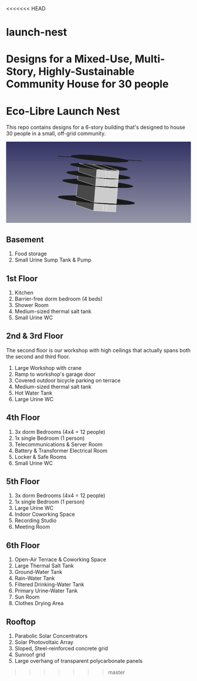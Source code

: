 <<<<<<< HEAD
# launch-nest
Designs for a Mixed-Use, Multi-Story, Highly-Sustainable Community House for 30 people
=======
# Eco-Libre Launch Nest

This repo contains designs for a 6-story building that's designed to house 30 people in a small, off-grid community.

<img src="images/launch-nest_2023.06.png?raw=true" alt="Screenshot of CAD file"></a>

## Basement

1. Food storage
1. Small Urine Sump Tank & Pump

## 1st Floor

1. Kitchen
1. Barrier-free dorm bedroom (4 beds)
1. Shower Room
1. Medium-sized thermal salt tank
1. Small Urine WC

## 2nd & 3rd Floor

The second floor is our workshop with high ceilings that actually spans both the second and third floor.

1. Large Workshop with crane
1. Ramp to workshop's garage door
1. Covered outdoor bicycle parking on terrace
1. Medium-sized thermal salt tank
1. Hot Water Tank
1. Large Urine WC

## 4th Floor

1. 3x dorm Bedrooms (4x4 = 12 people)
1. 1x single Bedroom (1 person)
1. Telecommunications & Server Room
1. Battery & Transformer Electrical Room
1. Locker & Safe Rooms
1. Small Urine WC

## 5th Floor

1. 3x dorm Bedrooms (4x4 = 12 people)
1. 1x single Bedroom (1 person)
1. Large Urine WC
1. Indoor Coworking Space
1. Recording Studio
1. Meeting Room

## 6th Floor

1. Open-Air Terrace & Coworking Space
1. Large Thermal Salt Tank
1. Ground-Water Tank
1. Rain-Water Tank
1. Filtered Drinking-Water Tank
1. Primary Urine-Water Tank
1. Sun Room
1. Clothes Drying Area

## Rooftop

1. Parabolic Solar Concentrators
1. Solar Photovoltaic Array
1. Sloped, Steel-reinforced concrete grid
1. Sunroof grid
1. Large overhang of transparent polycarbonate panels
>>>>>>> master
